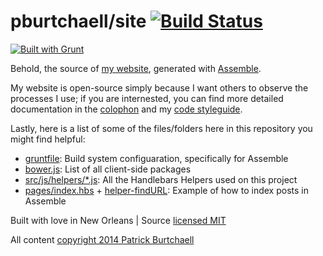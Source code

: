 # pburtchaell/site [![Build Status](https://travis-ci.org/pburtchaell/site.svg?branch=master)](https://travis-ci.org/pburtchaell/site)

[![Built with Grunt](https://cdn.gruntjs.com/builtwith.png)](http://gruntjs.com/)

Behold, the source of [my website](http://pburtchaell.com/), generated with [Assemble][].

My website is open-source simply because I want others to observe the processes I use; if you are internested, you can find more detailed documentation in the [colophon][3] and my [code styleguide][4].

Lastly, here is a list of some of the files/folders here in this repository you might find helpful:

- [gruntfile](gruntfile.js): Build system configuaration, specifically for Assemble
- [bower.js](bower.json): List of all client-side packages
- [src/js/helpers/*.js](src/js/helpers): All the Handlebars Helpers used on this project
- [pages/index.hbs](pages/index.hbs) + [helper-findURL](src/js/helpers/helper-findURL.js): Example of how to index posts in Assemble

[Assemble]: http://assemble.io "Assemble Static Site Generator"
[3]: http://pburtchaell.com/colophon "@pburtchaell's colophon"
[4]: http://pburtchaell.com/styleguide "@pburtchaell's styleguide"


Built with love in New Orleans | Source [licensed MIT](LICENSE)

All content [copyright 2014 Patrick Burtchaell](LICENSE)
